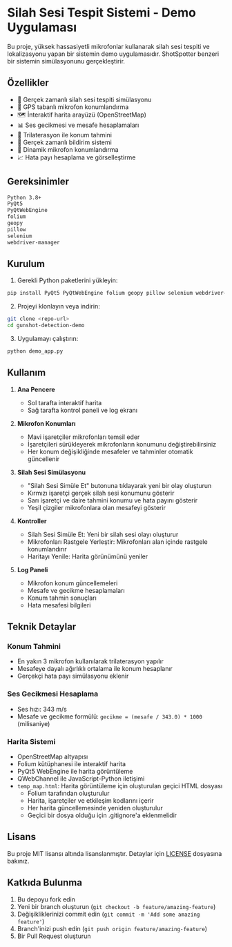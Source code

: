 # Silah Sesi Tespit Sistemi - Demo Uygulaması

Bu proje, yüksek hassasiyetli mikrofonlar kullanarak silah sesi tespiti ve lokalizasyonu yapan bir sistemin demo uygulamasıdır. ShotSpotter benzeri bir sistemin simülasyonunu gerçekleştirir.

## Özellikler

- 🎯 Gerçek zamanlı silah sesi tespiti simülasyonu
- 📍 GPS tabanlı mikrofon konumlandırma
- 🗺️ İnteraktif harita arayüzü (OpenStreetMap)
- 📊 Ses gecikmesi ve mesafe hesaplamaları
- 🎯 Trilaterasyon ile konum tahmini
- 📱 Gerçek zamanlı bildirim sistemi
- 🔄 Dinamik mikrofon konumlandırma
- 📈 Hata payı hesaplama ve görselleştirme

## Gereksinimler

```bash
Python 3.8+
PyQt5
PyQtWebEngine
folium
geopy
pillow
selenium
webdriver-manager
```

## Kurulum

1. Gerekli Python paketlerini yükleyin:
```bash
pip install PyQt5 PyQtWebEngine folium geopy pillow selenium webdriver-manager
```

2. Projeyi klonlayın veya indirin:
```bash
git clone <repo-url>
cd gunshot-detection-demo
```

3. Uygulamayı çalıştırın:
```bash
python demo_app.py
```

## Kullanım

1. **Ana Pencere**
   - Sol tarafta interaktif harita
   - Sağ tarafta kontrol paneli ve log ekranı

2. **Mikrofon Konumları**
   - Mavi işaretçiler mikrofonları temsil eder
   - İşaretçileri sürükleyerek mikrofonların konumunu değiştirebilirsiniz
   - Her konum değişikliğinde mesafeler ve tahminler otomatik güncellenir

3. **Silah Sesi Simülasyonu**
   - "Silah Sesi Simüle Et" butonuna tıklayarak yeni bir olay oluşturun
   - Kırmızı işaretçi gerçek silah sesi konumunu gösterir
   - Sarı işaretçi ve daire tahmini konumu ve hata payını gösterir
   - Yeşil çizgiler mikrofonlara olan mesafeyi gösterir

4. **Kontroller**
   - Silah Sesi Simüle Et: Yeni bir silah sesi olayı oluşturur
   - Mikrofonları Rastgele Yerleştir: Mikrofonları alan içinde rastgele konumlandırır
   - Haritayı Yenile: Harita görünümünü yeniler

5. **Log Paneli**
   - Mikrofon konum güncellemeleri
   - Mesafe ve gecikme hesaplamaları
   - Konum tahmin sonuçları
   - Hata mesafesi bilgileri

## Teknik Detaylar

### Konum Tahmini
- En yakın 3 mikrofon kullanılarak trilaterasyon yapılır
- Mesafeye dayalı ağırlıklı ortalama ile konum hesaplanır
- Gerçekçi hata payı simülasyonu eklenir

### Ses Gecikmesi Hesaplama
- Ses hızı: 343 m/s
- Mesafe ve gecikme formülü: `gecikme = (mesafe / 343.0) * 1000` (milisaniye)

### Harita Sistemi
- OpenStreetMap altyapısı
- Folium kütüphanesi ile interaktif harita
- PyQt5 WebEngine ile harita görüntüleme
- QWebChannel ile JavaScript-Python iletişimi
- `temp_map.html`: Harita görüntüleme için oluşturulan geçici HTML dosyası
  - Folium tarafından oluşturulur
  - Harita, işaretçiler ve etkileşim kodlarını içerir
  - Her harita güncellemesinde yeniden oluşturulur
  - Geçici bir dosya olduğu için .gitignore'a eklenmelidir

## Lisans

Bu proje MIT lisansı altında lisanslanmıştır. Detaylar için [LICENSE](LICENSE) dosyasına bakınız.

## Katkıda Bulunma

1. Bu depoyu fork edin
2. Yeni bir branch oluşturun (`git checkout -b feature/amazing-feature`)
3. Değişikliklerinizi commit edin (`git commit -m 'Add some amazing feature'`)
4. Branch'inizi push edin (`git push origin feature/amazing-feature`)
5. Bir Pull Request oluşturun 